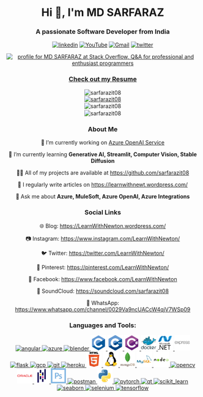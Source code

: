 <h1 align="center">Hi 👋, I'm MD SARFARAZ</h1>
<h3 align="center">A passionate Software Developer from India</h3>

<p align="center">  
<a href="https://www.linkedin.com/in/sarfarazit08/" target="_blank"><img src="https://img.shields.io/badge/LinkedIn-0077B5?style=for-the-badge&logo=linkedin&logoColor=white" alt="linkedin"></a>
<a href="https://www.youtube.com/@LearnWithNewton" target="_blank"><img src="https://img.shields.io/badge/YouTube-%23FF0000.svg?style=for-the-badge&logo=YouTube&logoColor=white" alt="YouTube"></a>
<a href="mailto:sarfarazit08@gmail.com" target="_blank"><img src="https://img.shields.io/badge/Gmail-D14836?style=for-the-badge&logo=gmail&logoColor=white" alt="Gmail"></a>
<a href="https://twitter.com/sarfarazit08" target="_blank"><img src="https://img.shields.io/badge/Twitter-1DA1F2?style=for-the-badge&logo=twitter&logoColor=white" alt="twitter"></a>
</p>
<p  align="center">
<a href="https://stackoverflow.com/users/3770081/md-sarfaraz"><img src="https://stackoverflow.com/users/flair/3770081.png" width="208" height="58" alt="profile for MD SARFARAZ at Stack Overflow, Q&amp;A for professional and enthusiast programmers" title="profile for MD SARFARAZ at Stack Overflow, Q&amp;A for professional and enthusiast programmers"></a> 
</p>
<h3 align="center"><a href="" target="_blank">Check out my Resume</a></h3>
<p align="center"> <img src="https://komarev.com/ghpvc/?username=sarfarazit08&label=Profile%20views&color=0e75b6&style=flat" alt="sarfarazit08" /> </br>
<a href="https://github.com/ryo-ma/github-profile-trophy"><img src="https://github-profile-trophy.vercel.app/?username=sarfarazit08&row=2&column=4&theme=dark_lover" alt="sarfarazit08" /></a></br>
<img align="center" src="https://github-readme-stats.vercel.app/api/top-langs?username=sarfarazit08&show_icons=true&locale=en&layout=compact" alt="sarfarazit08" /></br>
<img align="center" src="https://github-readme-stats.vercel.app/api?username=sarfarazit08&show_icons=true&locale=en" alt="sarfarazit08" /></p>

<h3 align="center">About Me</h3>

<p align="center">🔭 I’m currently working on <a href="https://github.com/sarfarazit08/Azure-OpenAI-GenerativeAI-HandsOn-Tutorials">Azure OpenAI Service</a></p>
<p align="center">🌱 I’m currently learning <strong>Generative AI, Streamlit, Computer Vision, Stable Diffusion</strong></p>
<p align="center">👨‍💻 All of my projects are available at <a href="https://github.com/sarfarazit08">https://github.com/sarfarazit08</a></p>
<p align="center">📝 I regularly write articles on <a href="https://learnwithnewt.wordpress.com/">https://learnwithnewt.wordpress.com/</a></p>
<p align="center">💬 Ask me about <strong>Azure, MuleSoft, Azure OpenAI, Azure Integrations</strong></p>

<h3 align="center">Social Links</h3>

<p align="center">🌐 Blog: ​<a href="https://LearnWithNewton.wordpress.com/">https://LearnWithNewton.wordpress.com/</a></p>
<p align="center">📷 Instagram: <a href="https://www.instagram.com/LearnWithNewton/">https://www.instagram.com/LearnWithNewton/</a></p>
<p align="center">🐦 Twitter: <a href="https://twitter.com/LearnWithNewton/">https://twitter.com/LearnWithNewton/</a></p>
<p align="center">📌 Pinterest: <a href="https://pinterest.com/LearnWithNewton/">https://pinterest.com/LearnWithNewton/</a></p>
<p align="center">📘 Facebook: <a href="https://www.facebook.com/LearnWithNewton">https://www.facebook.com/LearnWithNewton</a></p>
<p align="center">🎵 SoundCloud: <a href="https://soundcloud.com/sarfarazit08">https://soundcloud.com/sarfarazit08</a></p>
<p align="center">📱 WhatsApp: <a href="https://www.whatsapp.com/channel/0029Va9ncUACcW4qjV7WSp09">https://www.whatsapp.com/channel/0029Va9ncUACcW4qjV7WSp09</a></p>



<h3 align="center">Languages and Tools:</h3>
<p align="center"> <a href="https://angular.io" target="_blank" rel="noreferrer"> <img src="https://angular.io/assets/images/logos/angular/angular.svg" alt="angular" width="40" height="40"/> </a> <a href="https://azure.microsoft.com/en-in/" target="_blank" rel="noreferrer"> <img src="https://www.vectorlogo.zone/logos/microsoft_azure/microsoft_azure-icon.svg" alt="azure" width="40" height="40"/> </a> <a href="https://www.blender.org/" target="_blank" rel="noreferrer"> <img src="https://download.blender.org/branding/community/blender_community_badge_white.svg" alt="blender" width="40" height="40"/> </a> <a href="https://www.cprogramming.com/" target="_blank" rel="noreferrer"> <img src="https://raw.githubusercontent.com/devicons/devicon/master/icons/c/c-original.svg" alt="c" width="40" height="40"/> </a> <a href="https://www.w3schools.com/cpp/" target="_blank" rel="noreferrer"> <img src="https://raw.githubusercontent.com/devicons/devicon/master/icons/cplusplus/cplusplus-original.svg" alt="cplusplus" width="40" height="40"/> </a> <a href="https://www.w3schools.com/cs/" target="_blank" rel="noreferrer"> <img src="https://raw.githubusercontent.com/devicons/devicon/master/icons/csharp/csharp-original.svg" alt="csharp" width="40" height="40"/> </a> <a href="https://www.docker.com/" target="_blank" rel="noreferrer"> <img src="https://raw.githubusercontent.com/devicons/devicon/master/icons/docker/docker-original-wordmark.svg" alt="docker" width="40" height="40"/> </a> <a href="https://dotnet.microsoft.com/" target="_blank" rel="noreferrer"> <img src="https://raw.githubusercontent.com/devicons/devicon/master/icons/dot-net/dot-net-original-wordmark.svg" alt="dotnet" width="40" height="40"/> </a> <a href="https://expressjs.com" target="_blank" rel="noreferrer"> <img src="https://raw.githubusercontent.com/devicons/devicon/master/icons/express/express-original-wordmark.svg" alt="express" width="40" height="40"/> </a> <a href="https://flask.palletsprojects.com/" target="_blank" rel="noreferrer"> <img src="https://www.vectorlogo.zone/logos/pocoo_flask/pocoo_flask-icon.svg" alt="flask" width="40" height="40"/> </a> <a href="https://cloud.google.com" target="_blank" rel="noreferrer"> <img src="https://www.vectorlogo.zone/logos/google_cloud/google_cloud-icon.svg" alt="gcp" width="40" height="40"/> </a> <a href="https://git-scm.com/" target="_blank" rel="noreferrer"> <img src="https://www.vectorlogo.zone/logos/git-scm/git-scm-icon.svg" alt="git" width="40" height="40"/> </a> <a href="https://heroku.com" target="_blank" rel="noreferrer"> <img src="https://www.vectorlogo.zone/logos/heroku/heroku-icon.svg" alt="heroku" width="40" height="40"/> </a> <a href="https://www.w3.org/html/" target="_blank" rel="noreferrer"> <img src="https://raw.githubusercontent.com/devicons/devicon/master/icons/html5/html5-original-wordmark.svg" alt="html5" width="40" height="40"/> </a> <a href="https://www.linux.org/" target="_blank" rel="noreferrer"> <img src="https://raw.githubusercontent.com/devicons/devicon/master/icons/linux/linux-original.svg" alt="linux" width="40" height="40"/> </a> <a href="https://www.mongodb.com/" target="_blank" rel="noreferrer"> <img src="https://raw.githubusercontent.com/devicons/devicon/master/icons/mongodb/mongodb-original-wordmark.svg" alt="mongodb" width="40" height="40"/> </a> <a href="https://www.mysql.com/" target="_blank" rel="noreferrer"> <img src="https://raw.githubusercontent.com/devicons/devicon/master/icons/mysql/mysql-original-wordmark.svg" alt="mysql" width="40" height="40"/> </a> <a href="https://nodejs.org" target="_blank" rel="noreferrer"> <img src="https://raw.githubusercontent.com/devicons/devicon/master/icons/nodejs/nodejs-original-wordmark.svg" alt="nodejs" width="40" height="40"/> </a> <a href="https://opencv.org/" target="_blank" rel="noreferrer"> <img src="https://www.vectorlogo.zone/logos/opencv/opencv-icon.svg" alt="opencv" width="40" height="40"/> </a> <a href="https://www.oracle.com/" target="_blank" rel="noreferrer"> <img src="https://raw.githubusercontent.com/devicons/devicon/master/icons/oracle/oracle-original.svg" alt="oracle" width="40" height="40"/> </a> <a href="https://pandas.pydata.org/" target="_blank" rel="noreferrer"> <img src="https://raw.githubusercontent.com/devicons/devicon/2ae2a900d2f041da66e950e4d48052658d850630/icons/pandas/pandas-original.svg" alt="pandas" width="40" height="40"/> </a> <a href="https://www.photoshop.com/en" target="_blank" rel="noreferrer"> <img src="https://raw.githubusercontent.com/devicons/devicon/master/icons/photoshop/photoshop-line.svg" alt="photoshop" width="40" height="40"/> </a> <a href="https://postman.com" target="_blank" rel="noreferrer"> <img src="https://www.vectorlogo.zone/logos/getpostman/getpostman-icon.svg" alt="postman" width="40" height="40"/> </a> <a href="https://www.python.org" target="_blank" rel="noreferrer"> <img src="https://raw.githubusercontent.com/devicons/devicon/master/icons/python/python-original.svg" alt="python" width="40" height="40"/> </a> <a href="https://pytorch.org/" target="_blank" rel="noreferrer"> <img src="https://www.vectorlogo.zone/logos/pytorch/pytorch-icon.svg" alt="pytorch" width="40" height="40"/> </a> <a href="https://www.qt.io/" target="_blank" rel="noreferrer"> <img src="https://upload.wikimedia.org/wikipedia/commons/0/0b/Qt_logo_2016.svg" alt="qt" width="40" height="40"/> </a> <a href="https://scikit-learn.org/" target="_blank" rel="noreferrer"> <img src="https://upload.wikimedia.org/wikipedia/commons/0/05/Scikit_learn_logo_small.svg" alt="scikit_learn" width="40" height="40"/> </a> <a href="https://seaborn.pydata.org/" target="_blank" rel="noreferrer"> <img src="https://seaborn.pydata.org/_images/logo-mark-lightbg.svg" alt="seaborn" width="40" height="40"/> </a> <a href="https://www.selenium.dev" target="_blank" rel="noreferrer"> <img src="https://raw.githubusercontent.com/detain/svg-logos/780f25886640cef088af994181646db2f6b1a3f8/svg/selenium-logo.svg" alt="selenium" width="40" height="40"/> </a> <a href="https://www.tensorflow.org" target="_blank" rel="noreferrer"> <img src="https://www.vectorlogo.zone/logos/tensorflow/tensorflow-icon.svg" alt="tensorflow" width="40" height="40"/> </a> </p>
